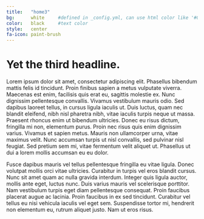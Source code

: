 ```yaml
---
title:   "home3"
bg:      white     #defined in _config.yml, can use html color like '#010101'
color:   black     #text color
style:   center
fa-icon: paint-brush
---
```


# Yet the third headline.

Lorem ipsum dolor sit amet, consectetur adipiscing elit. Phasellus bibendum mattis felis id tincidunt. Proin finibus sapien a metus vulputate viverra. Maecenas est enim, facilisis quis erat eu, sagittis molestie ex. Nunc dignissim pellentesque convallis. Vivamus vestibulum mauris odio. Sed dapibus laoreet tellus, in cursus ligula iaculis ut. Duis luctus, quam nec blandit eleifend, nibh nisl pharetra nibh, vitae iaculis turpis neque ut massa. Praesent rhoncus enim ut bibendum ultricies. Donec eu risus dictum, fringilla mi non, elementum purus. Proin nec risus quis enim dignissim varius. Vivamus et sapien metus. Mauris non ullamcorper urna, vitae maximus velit. Nunc accumsan turpis ut nisl convallis, sed pulvinar nisl feugiat. Sed pretium sem mi, vitae fermentum velit aliquet ut. Phasellus ut dui a lorem mollis accumsan eu eu dolor.

Fusce dapibus mauris vel tellus pellentesque fringilla eu vitae ligula. Donec volutpat mollis orci vitae ultricies. Curabitur in turpis vel eros blandit cursus. Nunc sit amet quam ac nulla gravida interdum. Integer quis ligula auctor, mollis ante eget, luctus nunc. Duis varius mauris vel scelerisque porttitor. Nam vestibulum turpis eget diam pellentesque consequat. Proin faucibus placerat augue ac lacinia. Proin faucibus in ex sed tincidunt. Curabitur vel tellus eu nisi vehicula iaculis vel eget sem. Suspendisse tortor mi, hendrerit non elementum eu, rutrum aliquet justo. Nam ut eros risus.

